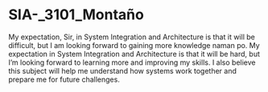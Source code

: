 # SIA-_3101_Montaño
My expectation, Sir, in System Integration and Architecture is that it will be difficult, but I am looking forward to gaining more knowledge naman po.
My expectation in System Integration and Architecture is that it will be hard, but I’m looking forward to learning more and improving my skills. I also believe this subject will help me understand how systems work together and prepare me for future challenges. 
